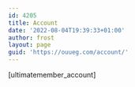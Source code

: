 ```yaml
---
id: 4205
title: Account
date: '2022-08-04T19:39:33+01:00'
author: frost
layout: page
guid: 'https://ouueg.com/account/'
---
```


\[ultimatemember\_account\]